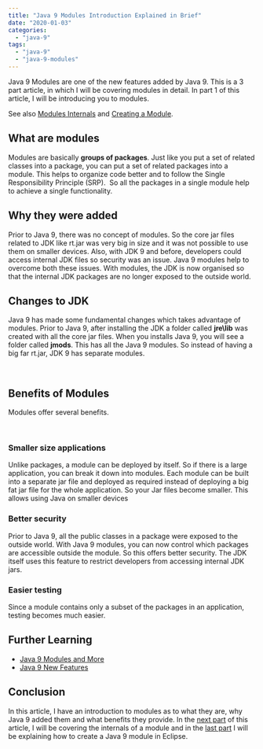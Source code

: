 ```yaml
---
title: "Java 9 Modules Introduction Explained in Brief"
date: "2020-01-03"
categories: 
  - "java-9"
tags: 
  - "java-9"
  - "java-9-modules"
---
```


Java 9 Modules are one of the new features added by Java 9. This is a 3 part article, in which I will be covering modules in detail. In part 1 of this article, I will be introducing you to modules.

See also [Modules Internals](https://learnjava.co.in/java-9-module-internals/) and [Creating a Module](https://learnjava.co.in/creating-a-java-9-module/).

## What are modules

Modules are basically **groups of packages**. Just like you put a set of related classes into a package, you can put a set of related packages into a module. This helps to organize code better and to follow the Single Responsibility Principle (SRP).  So all the packages in a single module help to achieve a single functionality.

## Why they were added

Prior to Java 9, there was no concept of modules. So the core jar files related to JDK like rt.jar was very big in size and it was not possible to use them on smaller devices. Also, with JDK 9 and before, developers could access internal JDK files so security was an issue. Java 9 modules help to overcome both these issues. With modules, the JDK is now organised so that the internal JDK packages are no longer exposed to the outside world.

## Changes to JDK

Java 9 has made some fundamental changes which takes advantage of modules. Prior to Java 9, after installing the JDK a folder called **jre\\lib** was created with all the core jar files. When you installs Java 9, you will see a folder called **jmods**. This has all the Java 9 modules. So instead of having a big far rt.jar, JDK 9 has separate modules.

 

## Benefits of Modules

Modules offer several benefits.

 

### Smaller size applications

Unlike packages, a module can be deployed by itself. So if there is a large application, you can break it down into modules. Each module can be built into a separate jar file and deployed as required instead of deploying a big fat jar file for the whole application. So your Jar files become smaller. This allows using Java on smaller devices

### Better security

Prior to Java 9, all the public classes in a package were exposed to the outside world. With Java 9 modules, you can now control which packages are accessible outside the module. So this offers better security. The JDK itself uses this feature to restrict developers from accessing internal JDK jars.

### Easier testing

Since a module contains only a subset of the packages in an application, testing becomes much easier.

## Further Learning

- [Java 9 Modules and More](https://click.linksynergy.com/deeplink?id=MnzIZAZNE5Y&mid=39197&murl=https%3A%2F%2Fwww.udemy.com%2Fcourse%2Fwhats-new-in-java-9%2F)
- [Java 9 New Features](https://click.linksynergy.com/deeplink?id=MnzIZAZNE5Y&mid=39197&murl=https%3A%2F%2Fwww.udemy.com%2Fcourse%2Fjava-9-new-features-in-simple-way-jshell-jpms-and-more%2F)

## Conclusion

In this article, I have an introduction to modules as to what they are, why Java 9 added them and what benefits they provide. In the [next part](https://learnjava.co.in/java-9-module-internals/) of this article, I will be covering the internals of a module and in the [last part](https://learnjava.co.in/creating-a-java-9-module/) I will be explaining how to create a Java 9 module in Eclipse.
